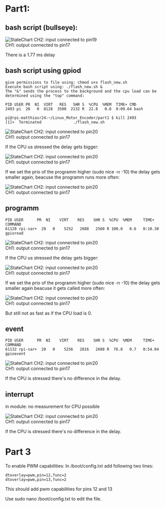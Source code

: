 # Part1:  
## bash script (bullseye):
![StateChart](./images/p1_delay_bash_script.PNG)
CH2: input connected to pin19  
CH1: output connected to pin17  

There is a 1.77 ms delay   


## bash script using gpiod

    give permissions to file using: chmod u+x flash_new.sh
    Execute bash script using: ./flash_new.sh & 
    The "&" sends the process to the background and the cpu load can be determined using the "top" command:

    PID USER PR  NI  VIRT   RES   SHR S  %CPU  %MEM  TIME+ CMD 
    2493 pi  20   0  8128  3500  2132 R  22.8   0.8  0:09.64 bash

    pi@rpi-matthiasr24:~/Linux_Motor_Encoder/part1 $ kill 2493
    [1]+  Terminated              ./flash_new.sh

![StateChart](./images/p1_max_bash_script.PNG)
CH2: input connected to pin20   
CH1: output connected to pin17  


If the CPU us stressed the delay gets bigger:

![StateChart](./images/p1_delay_bash_stress.PNG)
CH2: input connected to pin20   
CH1: output connected to pin17 

If we set the prio of the programm higher (sudo nice -n -10) the delay gets smaller again, beacuse the programm runs more often:

![StateChart](./images/p1_delay_bash_prio.PNG)
CH2: input connected to pin20   
CH1: output connected to pin17



## programm

    PID USER      PR  NI    VIRT    RES    SHR S  %CPU  %MEM     TIME+ COMMAND                                              
    61128 rpi-sar+  20   0    5252   2688   2560 R 100.0   0.6   0:10.30 gpioread                                             

![StateChart](./images/p1_max_programm.PNG)
CH2: input connected to pin20   
CH1: output connected to pin17

If the CPU us stressed the delay gets bigger:

![StateChart](./images/p1_delay_programm_stress.PNG)
CH2: input connected to pin20   
CH1: output connected to pin17 

If we set the prio of the programm higher (sudo nice -n -10) the delay gets smaller again beacuse it gets called more often:

![StateChart](./images/p1_delay_programm_prio.PNG)
CH2: input connected to pin20   
CH1: output connected to pin17

But still not as fast as if the CPU load is 0.

## event
    PID USER      PR  NI    VIRT    RES    SHR S  %CPU  %MEM     TIME+ COMMAND                                              
    61132 rpi-sar+  20   0    5256   2816   2688 R  76.8   0.7   0:54.04 gpioevent  
![StateChart](./images/p1_max_event.PNG)
CH2: input connected to pin20   
CH1: output connected to pin17 

If the CPU is stressed there's no difference in the delay.


## interrupt
in module: no measurement for CPU possible

![StateChart](./images/p1_max_interrupt.PNG)
CH2: input connected to pin20   
CH1: output connected to pin17  

If the CPU is stressed there's no difference in the delay.


# Part 3

To enable PWM capabilities:
In /boot/config.txt add following two lines:
    
    dtoverlay=pwm,pin=12,func=2
    dtoverlay=pwm,pin=13,func=2

This should add pwm capabilities for pins 12 and 13

Use sudo nano /boot/config.txt to edit the file.

